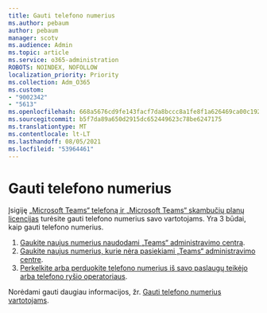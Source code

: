```yaml
---
title: Gauti telefono numerius
ms.author: pebaum
author: pebaum
manager: scotv
ms.audience: Admin
ms.topic: article
ms.service: o365-administration
ROBOTS: NOINDEX, NOFOLLOW
localization_priority: Priority
ms.collection: Adm_O365
ms.custom:
- "9002342"
- "5613"
ms.openlocfilehash: 668a5676cd9fe143facf7da8bccc8a1fe8f1a626469ca00c192853afada440ab
ms.sourcegitcommit: b5f7da89a650d2915dc652449623c78be6247175
ms.translationtype: MT
ms.contentlocale: lt-LT
ms.lasthandoff: 08/05/2021
ms.locfileid: "53964461"
---
```

# <a name="get-phone-numbers"></a>Gauti telefono numerius

Įsigiję [„Microsoft Teams“ telefoną ir „Microsoft Teams“ skambučių planų licencijas](https://docs.microsoft.com/MicrosoftTeams/setting-up-your-phone-system#step-2-buy-and-assign-phone-system-and-calling-plan-licenses) turėsite gauti telefono numerius savo vartotojams. Yra 3 būdai, kaip gauti telefono numerius.

1. [Gaukite naujus numerius naudodami „Teams“ administravimo centrą](https://docs.microsoft.com/MicrosoftTeams/setting-up-your-phone-system#get-new-user-phone-numbers-using-the-teams-admin-center).
2. [Gaukite naujus numerius, kurie nėra pasiekiami „Teams“ administravimo centre](https://docs.microsoft.com/MicrosoftTeams/setting-up-your-phone-system#get-new-numbers-that-arent-available-in-the-teams-admin-center).
3. [Perkelkite arba perduokite telefono numerius iš savo paslaugų teikėjo arba telefono ryšio operatoriaus](https://docs.microsoft.com/MicrosoftTeams/setting-up-your-phone-system#port-or-transfer-phone-numbers-from-your-service-provider-or-phone-carrier).

Norėdami gauti daugiau informacijos, žr. [Gauti telefono numerius vartotojams](https://docs.microsoft.com/MicrosoftTeams/setting-up-your-phone-system#port-or-transfer-phone-numbers-from-your-service-provider-or-phone-carrier).
